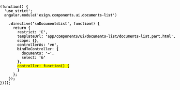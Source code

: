 
<pre class="language-js fragment current-visible" data-fragment-index="0" style="position:absolute;top:0;left:0;"  >
<code>
(function() {
  'use strict';
  angular.module('esign.components.ui.documents-list')

    .directive('snDocumentsList', function() {
      return {
        restrict: 'E',
        templateUrl: 'app/components/ui/documents-list/documents-list.part.html',
        scope: {},
        controllerAs: 'vm',
        bindToController: {
          documents: '=',
          select: '&'
        },
        <mark>controller: function() {</mark>
        }
      };
    });
})();
</code>
</pre>


<pre data-line="3-6" class="language-js fragment current-visible" data-fragment-index="1" style="position:absolute;top:0;left:0;" >
<code>
(function() {
  'use strict';
  angular.module('esign.components.ui.documents-list')

    .directive('snDocumentsList', function() {
      return {
        restrict: 'E',
        templateUrl: 'app/components/ui/documents-list/documents-list.part.html',
        scope: {},
        controllerAs: 'vm',
        bindToController: {
          documents: '=',
          select: '&'
        },
        <mark>controller: function() {</mark>
        }
      };
    });
})();
</code>
</pre>


<pre data-line="6-10" class="language-js fragment current-visible" data-fragment-index="2" style="position:absolute;top:0;left:0;" >
<code>
(function() {
  'use strict';
  angular.module('esign.components.ui.documents-list')

    .directive('snDocumentsList', function() {
      return {
        restrict: 'E',
        templateUrl: 'app/components/ui/documents-list/documents-list.part.html',
        scope: {},
        controllerAs: 'vm',
        bindToController: {
          documents: '=',
          select: '&'
        },
        <mark>controller: function() {</mark>
        }
      };
    });
})();
</code>
</pre>